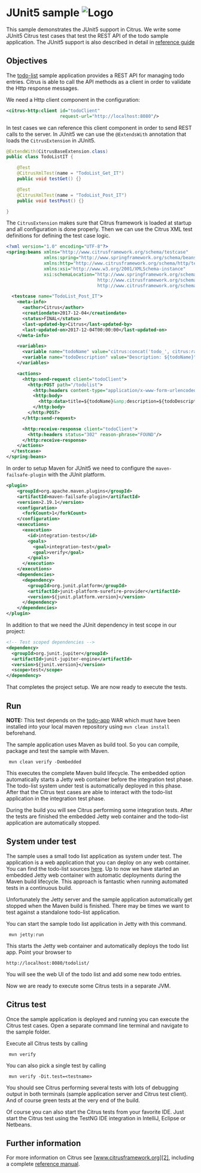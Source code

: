 JUnit5 sample ![Logo][1]
==============

This sample demonstrates the JUnit5 support in Citrus. We write some JUnit5 Citrus test cases that test the REST API of the todo sample application. The JUnit5 support is
also described in detail in [reference guide][4]

Objectives
---------

The [todo-list](../todo-app/README.md) sample application provides a REST API for managing todo entries.
Citrus is able to call the API methods as a client in order to validate the Http response messages.

We need a Http client component in the configuration:

```xml
<citrus-http:client id="todoClient"
                    request-url="http://localhost:8080"/>
```
    
In test cases we can reference this client component in order to send REST calls to the server. In JUnit5 we can use the `@ExtendsWith` annotation that loads the
`CitrusExtension` in JUnit5.
    
```java
@ExtendWith(CitrusBaseExtension.class)
public class TodoListIT {

    @Test
    @CitrusXmlTest(name = "TodoList_Get_IT")
    public void testGet() {}

    @Test
    @CitrusXmlTest(name = "TodoList_Post_IT")
    public void testPost() {}

}  
```
        
The `CitrusExtension` makes sure that Citrus framework is loaded at startup and all configuration is done properly. Then we can use the Citrus XML test definitions for defining the test case logic.

```xml
<?xml version="1.0" encoding="UTF-8"?>
<spring:beans xmlns="http://www.citrusframework.org/schema/testcase"
              xmlns:spring="http://www.springframework.org/schema/beans"
              xmlns:http="http://www.citrusframework.org/schema/http/testcase"
              xmlns:xsi="http://www.w3.org/2001/XMLSchema-instance"
              xsi:schemaLocation="http://www.springframework.org/schema/beans http://www.springframework.org/schema/beans/spring-beans.xsd
                                  http://www.citrusframework.org/schema/testcase http://www.citrusframework.org/schema/testcase/citrus-testcase.xsd
                                  http://www.citrusframework.org/schema/http/testcase http://www.citrusframework.org/schema/http/testcase/citrus-http-testcase.xsd">

  <testcase name="TodoList_Post_IT">
    <meta-info>
      <author>Citrus</author>
      <creationdate>2017-12-04</creationdate>
      <status>FINAL</status>
      <last-updated-by>Citrus</last-updated-by>
      <last-updated-on>2017-12-04T00:00:00</last-updated-on>
    </meta-info>

    <variables>
      <variable name="todoName" value="citrus:concat('todo_', citrus:randomNumber(4))"/>
      <variable name="todoDescription" value="Description: ${todoName}"/>
    </variables>

    <actions>
      <http:send-request client="todoClient">
        <http:POST path="/todolist">
          <http:headers content-type="application/x-www-form-urlencoded"/>
          <http:body>
            <http:data>title=${todoName}&amp;description=${todoDescription}</http:data>
          </http:body>
        </http:POST>
      </http:send-request>

      <http:receive-response client="todoClient">
        <http:headers status="302" reason-phrase="FOUND"/>
      </http:receive-response>
    </actions>
  </testcase>
</spring:beans>
```

In order to setup Maven for JUnit5 we need to configure the `maven-failsafe-plugin` with the JUnit platform.

```xml
<plugin>
    <groupId>org.apache.maven.plugins</groupId>
    <artifactId>maven-failsafe-plugin</artifactId>
    <version>2.19.1</version>
    <configuration>
      <forkCount>1</forkCount>
    </configuration>
    <executions>
      <execution>
        <id>integration-tests</id>
        <goals>
          <goal>integration-test</goal>
          <goal>verify</goal>
        </goals>
      </execution>
    </executions>
    <dependencies>
      <dependency>
        <groupId>org.junit.platform</groupId>
        <artifactId>junit-platform-surefire-provider</artifactId>
        <version>${junit.platform.version}</version>
      </dependency>
    </dependencies>
</plugin>
```
    
In addition to that we need the JUnit dependency in test scope in our project:

```xml
<!-- Test scoped dependencies -->
<dependency>
  <groupId>org.junit.jupiter</groupId>
  <artifactId>junit-jupiter-engine</artifactId>
  <version>${junit.version}</version>
  <scope>test</scope>
</dependency>    
```
       
That completes the project setup. We are now ready to execute the tests.
       
Run
---------

**NOTE:** This test depends on the [todo-app](../todo-app/) WAR which must have been installed into your local maven repository using `mvn clean install` beforehand.

The sample application uses Maven as build tool. So you can compile, package and test the
sample with Maven.
 
     mvn clean verify -Dembedded
    
This executes the complete Maven build lifecycle. The embedded option automatically starts a Jetty web
container before the integration test phase. The todo-list system under test is automatically deployed in this phase.
After that the Citrus test cases are able to interact with the todo-list application in the integration test phase.

During the build you will see Citrus performing some integration tests.
After the tests are finished the embedded Jetty web container and the todo-list application are automatically stopped.

System under test
---------

The sample uses a small todo list application as system under test. The application is a web application
that you can deploy on any web container. You can find the todo-list sources [here](../todo-app). Up to now we have started an 
embedded Jetty web container with automatic deployments during the Maven build lifecycle. This approach is fantastic 
when running automated tests in a continuous build.
  
Unfortunately the Jetty server and the sample application automatically get stopped when the Maven build is finished. 
There may be times we want to test against a standalone todo-list application.  

You can start the sample todo list application in Jetty with this command.

     mvn jetty:run

This starts the Jetty web container and automatically deploys the todo list app. Point your browser to
 
    http://localhost:8080/todolist/

You will see the web UI of the todo list and add some new todo entries.

Now we are ready to execute some Citrus tests in a separate JVM.

Citrus test
---------

Once the sample application is deployed and running you can execute the Citrus test cases.
Open a separate command line terminal and navigate to the sample folder.

Execute all Citrus tests by calling

     mvn verify

You can also pick a single test by calling

     mvn verify -Dit.test=<testname>

You should see Citrus performing several tests with lots of debugging output in both terminals (sample application server
and Citrus test client). And of course green tests at the very end of the build.

Of course you can also start the Citrus tests from your favorite IDE.
Just start the Citrus test using the TestNG IDE integration in IntelliJ, Eclipse or Netbeans.

Further information
---------

For more information on Citrus see [www.citrusframework.org][2], including
a complete [reference manual][3].

 [1]: https://citrusframework.org/img/brand-logo.png "Citrus"
 [2]: https://citrusframework.org
 [3]: https://citrusframework.org/reference/html/
 [4]: https://citrusframework.org/reference/html#run-with-junit5
